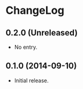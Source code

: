 ChangeLog
=========

0.2.0 (Unreleased)
------------------
- No entry.

0.1.0 (2014-09-10)
------------------
- Initial release.
